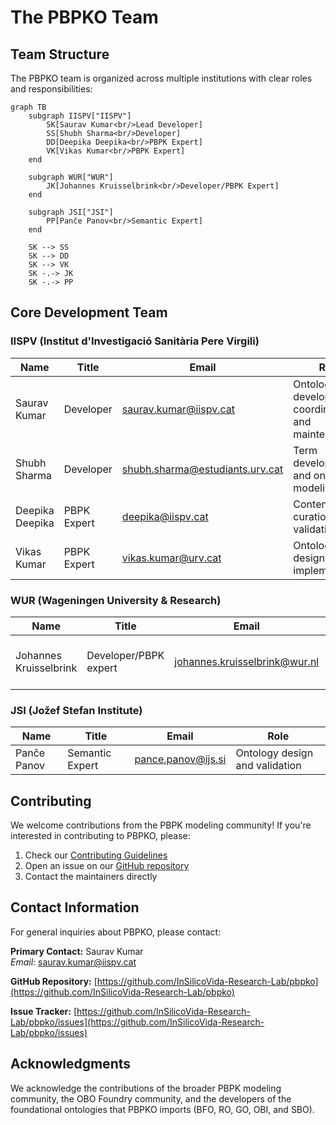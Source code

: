 # The PBPKO Team

## Team Structure

The PBPKO team is organized across multiple institutions with clear roles and responsibilities:

```mermaid
graph TB
    subgraph IISPV["IISPV"]
        SK[Saurav Kumar<br/>Lead Developer]
        SS[Shubh Sharma<br/>Developer]
        DD[Deepika Deepika<br/>PBPK Expert]
        VK[Vikas Kumar<br/>PBPK Expert]
    end
    
    subgraph WUR["WUR"]
        JK[Johannes Kruisselbrink<br/>Developer/PBPK Expert]
    end
    
    subgraph JSI["JSI"]
        PP[Panče Panov<br/>Semantic Expert]
    end
    
    SK --> SS
    SK --> DD
    SK --> VK
    SK -.-> JK
    SK -.-> PP
```

## Core Development Team

### IISPV (Institut d'Investigació Sanitària Pere Virgili)

| Name | Title | Email | Role |
| --- | --- | --- | --- |
| Saurav Kumar | Developer | [saurav.kumar@iispv.cat](mailto:saurav.kumar@iispv.cat) | Ontology development, coordination, and maintenance |
| Shubh Sharma | Developer | [shubh.sharma@estudiants.urv.cat](mailto:shubh.sharma@estudiants.urv.cat) | Term development and ontology modeling |
| Deepika Deepika | PBPK Expert | [deepika@iispv.cat](mailto:deepika@iispv.cat) | Content curation and validation |
| Vikas Kumar | PBPK Expert | [vikas.kumar@urv.cat](mailto:vikas.kumar@urv.cat) | Ontology design and implementation |

### WUR (Wageningen University & Research)

| Name | Title | Email | Role |
| --- | --- | --- | --- |
| Johannes Kruisselbrink | Developer/PBPK expert |johannes.kruisselbrink@wur.nl  | Domain expertise and validation |

### JSI (Jožef Stefan Institute)

| Name | Title | Email | Role |
| --- | --- | --- | --- |
| Panče Panov | Semantic Expert | pance.panov@ijs.si | Ontology design and validation |

## Contributing

We welcome contributions from the PBPK modeling community! If you're interested in contributing to PBPKO, please:

1. Check our [Contributing Guidelines](contributing.md)
2. Open an issue on our [GitHub repository](https://github.com/InSilicoVida-Research-Lab/pbpko/issues)
3. Contact the maintainers directly

## Contact Information

For general inquiries about PBPKO, please contact:

**Primary Contact:** Saurav Kumar  
*Email:* [saurav.kumar@iispv.cat](mailto:saurav.kumar@iispv.cat)

**GitHub Repository:** [https://github.com/InSilicoVida-Research-Lab/pbpko](https://github.com/InSilicoVida-Research-Lab/pbpko)

**Issue Tracker:** [https://github.com/InSilicoVida-Research-Lab/pbpko/issues](https://github.com/InSilicoVida-Research-Lab/pbpko/issues)

## Acknowledgments

We acknowledge the contributions of the broader PBPK modeling community, the OBO Foundry community, and the developers of the foundational ontologies that PBPKO imports (BFO, RO, GO, OBI, and SBO).
